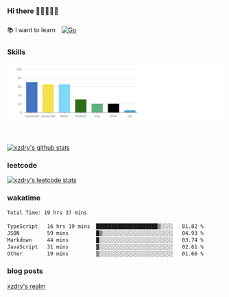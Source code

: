 ### Hi there 👋👋👋👋👋

 :books: I want to learn <a href="https://go.dev/" target="_blank"><img style="margin: 10px" src="https://profilinator.rishav.dev/skills-assets/go-original.svg" alt="Go" height="50" /></a>  

### Skills
![](img/2022-09-05-22-04-20.png)

<br />

[![xzdry's github stats](https://github-readme-stats.vercel.app/api?username=xzdry&count_private=true&show_icons=true&theme=vue)](https://github.com/xzdry)

### leetcode
[![xzdry's leetcode stats](https://leetcard.jacoblin.cool/xzdry-2?theme=light&font=Anek%20Kannada&site=cn)](https://leetcode.cn/u/xzdry-2/)

### wakatime
<!--START_SECTION:waka-->

```text
Total Time: 19 hrs 37 mins

TypeScript   16 hrs 19 mins  ████████████████████▒░░░░   81.82 %
JSON         59 mins         █▒░░░░░░░░░░░░░░░░░░░░░░░   04.93 %
Markdown     44 mins         █░░░░░░░░░░░░░░░░░░░░░░░░   03.74 %
JavaScript   31 mins         ▓░░░░░░░░░░░░░░░░░░░░░░░░   02.61 %
Other        19 mins         ▒░░░░░░░░░░░░░░░░░░░░░░░░   01.66 %
```

<!--END_SECTION:waka-->

### blog posts
[xzdry's realm](https://www.justdry.net/)
